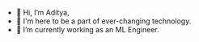 - 👋 Hi, I’m Aditya,
- 👀 I'm here to be a part of ever-changing technology.
- 🌱 I’m currently working as an ML Engineer.

<!---
adityag1028/adityag1028 is a ✨ special ✨ repository because its `README.md` (this file) appears on your GitHub profile.
You can click the Preview link to take a look at your changes.
--->
